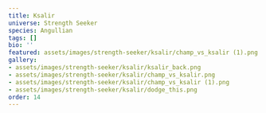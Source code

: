 ```yaml
---
title: Ksalir
universe: Strength Seeker
species: Angullian
tags: []
bio: ''
featured: assets/images/strength-seeker/ksalir/champ_vs_ksalir (1).png
gallery:
- assets/images/strength-seeker/ksalir/ksalir_back.png
- assets/images/strength-seeker/ksalir/champ_vs_ksalir.png
- assets/images/strength-seeker/ksalir/champ_vs_ksalir (1).png
- assets/images/strength-seeker/ksalir/dodge_this.png
order: 14
---
```


